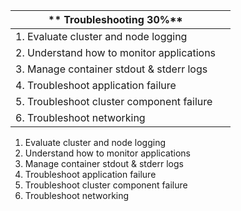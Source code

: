 
| ** Troubleshooting 30%**                   |   |
|--------------------------------------------|---|
| 1.  Evaluate cluster and node logging      |   |
| 2.  Understand how to monitor applications |   |
| 3.  Manage container stdout & stderr logs  |   |
| 4.  Troubleshoot application failure       |   |
| 5.  Troubleshoot cluster component failure |   |
| 6.  Troubleshoot networking                |   |



1.  Evaluate cluster and node logging      
2.  Understand how to monitor applications 
3.  Manage container stdout & stderr logs  
4.  Troubleshoot application failure       
5.  Troubleshoot cluster component failure 
6.  Troubleshoot networking                
